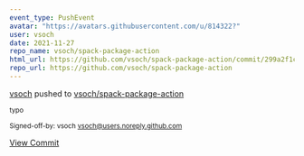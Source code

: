 ```yaml
---
event_type: PushEvent
avatar: "https://avatars.githubusercontent.com/u/814322?"
user: vsoch
date: 2021-11-27
repo_name: vsoch/spack-package-action
html_url: https://github.com/vsoch/spack-package-action/commit/299a2f1c4c7def741698899625de93b5e2db62db
repo_url: https://github.com/vsoch/spack-package-action
---
```


<a href='https://github.com/vsoch' target='_blank'>vsoch</a> pushed to <a href='https://github.com/vsoch/spack-package-action' target='_blank'>vsoch/spack-package-action</a>

<small>typo

Signed-off-by: vsoch <vsoch@users.noreply.github.com></small>

<a href='https://github.com/vsoch/spack-package-action/commit/299a2f1c4c7def741698899625de93b5e2db62db' target='_blank'>View Commit</a>